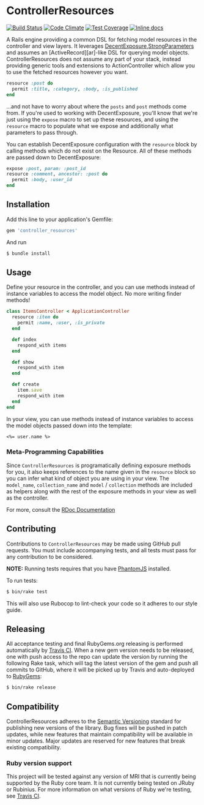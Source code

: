 # ControllerResources

[![Build Status](https://travis-ci.org/tubbo/controller_resources.svg)](https://travis-ci.org/tubbo/controller_resources)
[![Code Climate](https://codeclimate.com/github/tubbo/controller_resources/badges/gpa.svg)](https://codeclimate.com/github/tubbo/controller_resources)
[![Test Coverage](https://codeclimate.com/github/tubbo/controller_resources/badges/coverage.svg)](https://codeclimate.com/github/tubbo/controller_resources)
[![Inline docs](http://inch-ci.org/github/tubbo/controller_resources.svg?branch=master)](http://inch-ci.org/github/tubbo/controller_resources)

A Rails engine providing a common DSL for fetching model resources in
the controller and view layers. It leverages
[DecentExposure][de],[StrongParameters][sp] and assumes an
[ActiveRecord][ar]-like DSL for querying model objects.
ControllerResources does not assume any part of your stack, instead
providing generic tools and extensions to ActionController which allow
you to use the fetched resources however you want.

```ruby
resource :post do
  permit :title, :category, :body, :is_published
end
```

...and not have to worry about where the `posts` and `post` methods come
from. If you're used to working with DecentExposure, you'll know that
we're just using the `expose` macro to set up these resources, and using
the `resource` macro to populate what we expose and additionally what
parameters to pass through.

You can establish DecentExposure configuration with the `resource` block
by calling methods which do not exist on the Resource. All of these
methods are passed down to DecentExposure:

```ruby
expose :post, param: :post_id
resource :comment, ancestor: :post do
  permit :body, :user_id
end
```

## Installation

Add this line to your application's Gemfile:

```ruby
gem 'controller_resources'
```

And run

```bash
$ bundle install
```

## Usage

Define your resource in the controller, and you can use methods instead
of instance variables to access the model object. No more writing finder
methods!

```ruby
class ItemsController < ApplicationController
  resource :item do
    permit :name, :user, :is_private
  end

  def index
    respond_with items
  end

  def show
    respond_with item
  end

  def create
    item.save
    respond_with item
  end
end
```

In your view, you can use methods instead of instance variables to
access the model objects passed down into the template:

```erb
<%= user.name %>
```

### Meta-Programming Capabilities

Since `ControllerResources` is programatically defining exposure methods
for you, it also keeps references to the name given in the `resource`
block so you can infer what kind of object you are using in your view.
The `model_name`, `collection_name` and `model` / `collection` methods
are included as helpers along with the rest of the exposure methods in
your view as well as the controller.

For more, consult the [RDoc Documentation][rdoc]

## Contributing

Contributions to `ControllerResources` may be made using GitHub pull
requests. You must include accompanying tests, and all tests must pass
for any contribution to be considered.

**NOTE:** Running tests requires that you have [PhantomJS][pjs]
installed.

To run tests:

```bash
$ bin/rake test
```

This will also use Rubocop to lint-check your code so it adheres to our
style guide.

## Releasing

All acceptance testing and final RubyGems.org releasing is performed
automatically by [Travis CI][ci]. When a new gem version needs to be
released, one with push access to the repo can update the version by
running the following Rake task, which will tag the latest version of
the gem and push all commits to GitHub, where it will be picked up by
Travis and auto-deployed to [RubyGems][rg]:

```bash
$ bin/rake release
```

## Compatibility

ControllerResources adheres to the [Semantic Versioning][sv]
standard for publishing new versions of the library. Bug fixes will be
pushed in patch updates, while new features that maintain compatibility
will be available in minor updates. Major updates are reserved for new
features that break existing compatibility.

### Ruby version support

This project will be tested against any version of MRI that is currently
being supported by the Ruby core team. It is not currently being tested
on JRuby or Rubinius. For more information on what versions of Ruby
we're testing, see [Travis CI][ci].

[de]: https://github.com/hashrocket/decent_exposure
[sp]: https://github.com/rails/strong_parameters
[ci]: https://travis-ci.org
[rg]: https://rubygems.org
[pjs]: http://phantomjs.org
[sv]: http://semver.org
[rdoc]: http://rubydoc.info/github/tubbo/controller_resources/master

